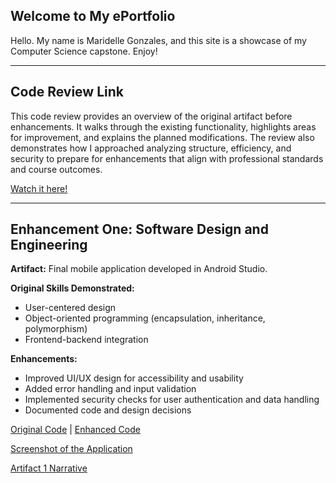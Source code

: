 ## Welcome to My ePortfolio

Hello. My name is Maridelle Gonzales, and this site is a showcase of my Computer Science capstone. Enjoy!

---

## Code Review Link

This code review provides an overview of the original artifact before enhancements. It walks through the existing functionality, highlights areas for improvement, and explains the planned modifications. The review also demonstrates how I approached analyzing structure, efficiency, and security to prepare for enhancements that align with professional standards and course outcomes.

[Watch it here!](https://youtu.be/D8y4Yv6BfL8)

---

## Enhancement One: Software Design and Engineering

**Artifact:** Final mobile application developed in Android Studio.  

**Original Skills Demonstrated:**  
- User-centered design  
- Object-oriented programming (encapsulation, inheritance, polymorphism)  
- Frontend-backend integration  

**Enhancements:**  
- Improved UI/UX design for accessibility and usability  
- Added error handling and input validation  
- Implemented security checks for user authentication and data handling  
- Documented code and design decisions

[Original Code](https://github.com/MaridelleG/MaridelleG.github.io/tree/main/artifact1/original_code) | [Enhanced Code](https://github.com/MaridelleG/MaridelleG.github.io/tree/main/artifact1/enhanced_code)  

[Screenshot of the Application](images/Screenshot%202025-09-28%20004033.png)

[Artifact 1 Narrative](https://github.com/MaridelleG/MaridelleG.github.io/blob/main/artifact1/Artifact%201%20Narrative)

